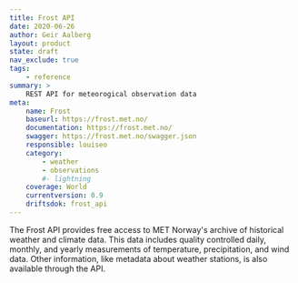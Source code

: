 ```yaml
---
title: Frost API
date: 2020-06-26
author: Geir Aalberg
layout: product
state: draft
nav_exclude: true
tags:
    - reference
summary: >
    REST API for meteorogical observation data
meta:
    name: Frost
    baseurl: https://frost.met.no/
    documentation: https://frost.met.no/
    swagger: https://frost.met.no/swagger.json
    responsible: louiseo
    category:
        - weather
        - observations
        #- lightning
    coverage: World
    currentversion: 0.9
    driftsdok: frost_api
---
```


The Frost API provides free access to MET Norway's archive of historical weather
and climate data. This data includes quality controlled daily, monthly, and
yearly measurements of temperature, precipitation, and wind data. Other
information, like metadata about weather stations, is also available through the
API.
